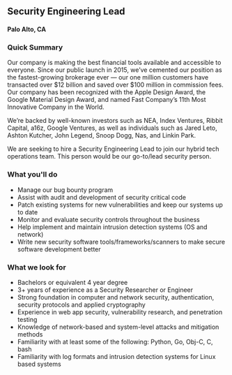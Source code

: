 ## Security Engineering Lead
#### Palo Alto, CA

### Quick Summary
Our company is making the best financial tools available and accessible to everyone. Since our public launch in 2015, we’ve cemented our position as the fastest-growing brokerage ever — our one million customers have transacted over $12 billion and saved over $100 million in commission fees. Our company has been recognized with the Apple Design Award, the Google Material Design Award, and named Fast Company’s 11th Most Innovative Company in the World.

We’re backed by well-known investors such as NEA, Index Ventures, Ribbit Capital, a16z, Google Ventures, as well as individuals such as Jared Leto, Ashton Kutcher, John Legend, Snoop Dogg, Nas, and Linkin Park.

We are seeking to hire a Security Engineering Lead to join our hybrid tech operations team. This person would be our go-to/lead security person.

### What you'll do
+	Manage our bug bounty program
+	Assist with audit and development of security critical code
+	Patch existing systems for new vulnerabilities and keep our systems up to date
+	Monitor and evaluate security controls throughout the business
+	Help implement and maintain intrusion detection systems (OS and network)
+	Write new security software tools/frameworks/scanners to make secure software development better

### What we look for
+	Bachelors or equivalent 4 year degree
+	3+ years of experience as a Security Researcher or Engineer
+	Strong foundation in computer and network security, authentication, security protocols and applied cryptography
+	Experience in web app security, vulnerability research, and penetration testing
+	Knowledge of network-based and system-level attacks and mitigation methods
+	Familiarity with at least some of the following: Python, Go, Obj-C, C, bash
+	Familiarity with log formats and intrusion detection systems for Linux based systems


